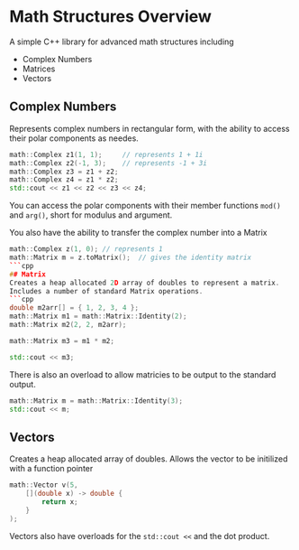 # Math Structures Overview
A simple C++ library for advanced math structures including
- Complex Numbers
- Matrices
- Vectors
## Complex Numbers
Represents complex numbers in rectangular form, with the ability to access their polar components as needes.
```cpp
math::Complex z1(1, 1);		// represents 1 + 1i
math::Complex z2(-1, 3);	// represents -1 + 3i
math::Complex z3 = z1 + z2;
math::Complex z4 = z1 * z2;
std::cout << z1 << z2 << z3 << z4;
```
You can access the polar components with their member functions `mod()` and `arg()`, short for modulus and argument.

You also have the ability to transfer the complex number into a Matrix
```cpp
math::Complex z(1, 0); // represents 1
math::Matrix m = z.toMatrix();	// gives the identity matrix
```cpp
## Matrix
Creates a heap allocated 2D array of doubles to represent a matrix.
Includes a number of standard Matrix operations.
```cpp
double m2arr[] = { 1, 2, 3, 4 };
math::Matrix m1 = math::Matrix::Identity(2);
math::Matrix m2(2, 2, m2arr);

math::Matrix m3 = m1 * m2;

std::cout << m3;
```
There is also an overload to allow matricies to be output to the standard output.
```cpp
math::Matrix m = math::Matrix::Identity(3);
std::cout << m;
```
## Vectors
Creates a heap allocated array of doubles. 
Allows the vector to be initilized with a function pointer
```cpp
math::Vector v(5, 
	[](double x) -> double { 
		return x; 
	}
);
```
Vectors also have overloads for the `std::cout <<` and the dot product.
